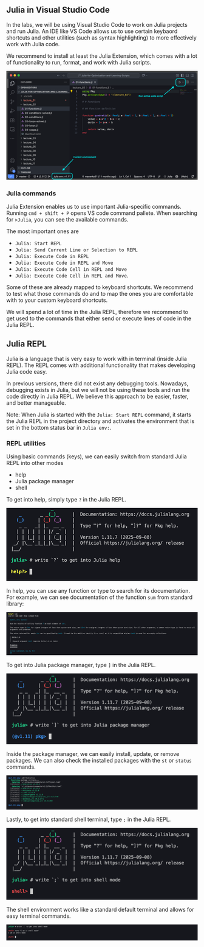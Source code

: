 ## Julia in Visual Studio Code

In the labs, we will be using Visual Studio Code to work on Julia projects and run Julia. An IDE like VS Code allows us to use certain keybaord shortcuts and other utilities (such as syntax highlighting) to more effectively work with Julia code.

We recommend to install at least the Julia Extension, which comes with a lot of functionality to run, format, and work with Julia scripts.

![](vscode1.png)

### Julia commands

Julia Extension enables us to use important Julia-specific commands. Running `cmd + shift + P` opens VS code command pallete. When searching for `>Julia`, you can see the available commands.

The most important ones are
- `Julia: Start REPL`
- `Julia: Send Current Line or Selection to REPL`
- `Julia: Execute Code in REPL`
- `Julia: Execute Code in REPL and Move`
- `Julia: Execute Code Cell in REPL and Move`
- `Julia: Execute Code Cell in REPL and Move`.

Some of these are already mapped to keyboard shortcuts. We recommend to test what those commands do and to map the ones you are comfortable with to your custom keyboard shortcuts.

We will spend a lot of time in the Julia REPL, therefore we recommend to get used to the commands that either send or execute lines of code in the Julia REPL.

## Julia REPL

Julia is a language that is very easy to work with in terminal (inside Julia REPL). The REPL comes with additional functionality that makes developing Julia code easy.

In previous versions, there did not exist any debugging tools. Nowadays, debugging exists in Julia, but we will not be using these tools and run the code directly in Julia REPL. We believe this approach to be easier, faster, and better manageable.

Note: When Julia is started with the `Julia: Start REPL` command, it starts the Julia REPL in the project directory and activates the environment that is set in the bottom status bar in `Julia env:`.

### REPL utilities

Using basic commands (keys), we can easily switch from standard Julia REPL into other modes
- help
- Julia package manager
- shell

To get into help, simply type `?` in the Julia REPL.

![](repl_help.png)

In help, you can use any function or type to search for its documentation. For example, we can see documentation of the function `sum` from standard library:

![](repl_help_usage.png)


To get into Julia package manager, type `]` in the Julia REPL.

![](repl_pkg.png)

Inside the package manager, we can easily install, update, or remove packages. We can also check the installed packages with the `st` or `status` commands.

![](repl_pkg_usage.png)

Lastly, to get into standard shell terminal, type `;` in the Julia REPL.

![](repl_shell.png)

The shell environment works like a standard default terminal and allows for easy terminal commands.

![](repl_shell_usage.png)